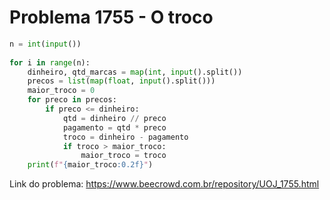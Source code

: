 # Problema 1755 - O troco

``` python
n = int(input())
 
for i in range(n):
    dinheiro, qtd_marcas = map(int, input().split())
    precos = list(map(float, input().split()))
    maior_troco = 0
    for preco in precos:
        if preco <= dinheiro:
            qtd = dinheiro // preco
            pagamento = qtd * preco
            troco = dinheiro - pagamento
            if troco > maior_troco:
                maior_troco = troco
    print(f"{maior_troco:0.2f}")
```

Link do problema: https://www.beecrowd.com.br/repository/UOJ_1755.html